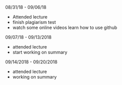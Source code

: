 08/31/18 - 09/06/18
+ Attended lecture
+ finish plagiarism test
+ watch some online videos learn how to use github

09/07/18 - 09/13/2018
+ attended lecture
+ start working on summary

09/14/2018 - 09/20/2018
+ attended lecture
+ working on summary
